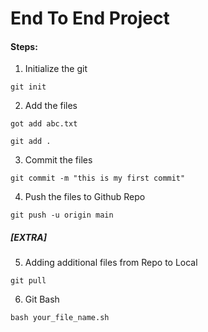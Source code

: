 # End To End Project

#### Steps:
1. Initialize the git
```
git init
```

2. Add the files
```
got add abc.txt

git add .
```

3. Commit the files
```
git commit -m "this is my first commit"
```

4. Push the files to Github Repo
```
git push -u origin main
```

##### [EXTRA]
5. Adding additional files from Repo to Local
```
git pull
```

6. Git Bash
```
bash your_file_name.sh
```